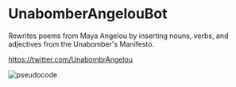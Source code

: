# UnabomberAngelouBot
Rewrites poems from Maya Angelou by inserting nouns, verbs, and adjectives from the Unabomber's Manifesto.

https://twitter.com/UnabombrAngelou

![pseudocode](https://cloud.githubusercontent.com/assets/10643705/17151741/bb12fd48-5342-11e6-813e-17f1c31d4a48.png)
